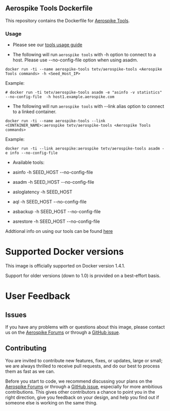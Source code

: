 ## Aerospike Tools Dockerfile

This repository contains the Dockerfile for [Aerospike Tools](http://www.aerospike.com/docs/tools/). 


### Usage

* Please see our [tools usage guide](https://www.aerospike.com/docs/deploy_guides/docker/tools/index.html#usage)

* The following will run `aerospike tools` with -h option to connect to a host.
Please use --no-config-file option when using asadm.

```
docker run -ti --name aerospike-tools tetv/aerospike-tools <Aerospike Tools commands> -h <Seed_Host_IP>
```

Example:

```
# docker run -ti tetv/aerospike-tools asadm -e "asinfo -v statistics" --no-config-file  -h host1.example.aerospike.com 
```

* The following will run `aerospike tools` with --link alias option to connect to a linked container.

```
docker run -ti --name aerospike-tools --link <CONTAINER_NAME>:aerospike tetv/aerospike-tools <Aerospike Tools commands>
```

Example:

```
docker run -ti --link aerospike:aerospike tetv/aerospike-tools asadm -e info --no-config-file
```
	
* Available tools:

- asinfo -h SEED_HOST --no-config-file

- asadm -h SEED_HOST --no-config-file

- asloglatency -h SEED_HOST

- aql -h SEED_HOST --no-config-file

- asbackup -h SEED_HOST --no-config-file

- asrestore -h SEED_HOST --no-config-file


Addtional info on using our tools can be found [here](http://www.aerospike.com/docs/tools/)


# Supported Docker versions

This image is officially supported on Docker version 1.4.1.

Support for older versions (down to 1.0) is provided on a best-effort basis.

# User Feedback

## Issues

If you have any problems with or questions about this image, please contact us on the [Aerospike Forums](discuss.aerospike.com) or through a [GitHub issue](https://github.com/tetv/aerospike-tools.docker/issues).


## Contributing

You are invited to contribute new features, fixes, or updates, large or small; we are always thrilled to receive pull requests, and do our best to process them as fast as we can.

Before you start to code, we recommend discussing your plans on the [Aerospike Forums](discuss.aerospike.com) or through a [GitHub issue](https://github.com/tetv/aerospike-tools.docker/issues), especially for more ambitious contributions. This gives other contributors a chance to point you in the right direction, give you feedback on your design, and help you find out if someone else is working on the same thing.



